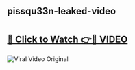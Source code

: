 ## pissqu33n-leaked-video 

# <h2><a href="http://freeplayer.one?title=pissqu33n-leaked-video&ref=21J">🔗 Click to Watch 👉🔴 VIDEO</a></h2>

<a href="http://freeplayer.one?title=pissqu33n-leaked-video&ref=21J" rel="nofollow" data-target="animated-image.originalLink"><img src="https://i.ibb.co.com/xMMVF88/686577567.gif" alt="Viral Video Original" style="max-width: 100%; display: inline-block;" data-target="animated-image.originalImage"></a>


